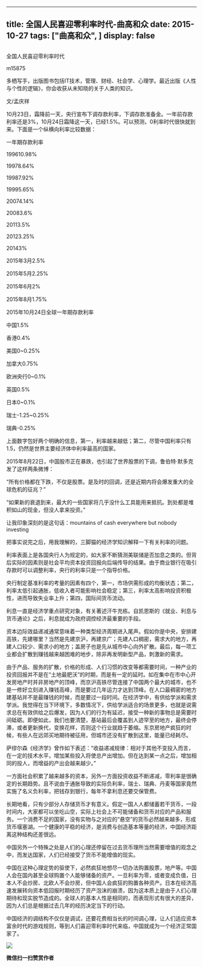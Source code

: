 
---
title:   全国人民喜迎零利率时代-曲高和众
date: 2015-10-27
tags: ["曲高和众", ]
display: false
---


## 



全国人民喜迎零利率时代




m15875




多栖写手，出版图书包括IT技术，管理、财经、社会学、心理学。最近出版《人性与个性的逻辑》，你会收获从未知晓的关于人类的知识。


文/孟庆祥



10月23日，霜降前一天，央行宣布下调存款利率，下调存款准备金。一年前存款利率还是3%，10月24日霜降这一天，已经1.5%。可以预测，0利率时代很快就到来。下面是一个纵横向利率比较数据：



一年期存款利率

199610.98%

19978.64%

19987.92%

19995.65%

20074.14%

20083.6%

20113.5%

20123.25%

20143%

2015年3月2.5%

2015年5月2.25%

2015年6月2%

2015年8月1.75%



2015年10月24日全球一年期存款利率

中国1.5%

香港0.4%

美国0~0.25%

加拿大0.75%

欧洲央行0~0.1%

英国0.5%

日本0~0.1%

瑞士-1.25~0.25%

瑞典-0.25%



上面数字包好两个明确的信息，第一，利率越来越低；第二，尽管中国利率只有1.5，仍然是世界主要经济体中利率最高的国家。



2015年8月22日，中国股市正在暴跌，也引起了世界股票的下调，鲁伯特·默多克发了这样两条微博：



“所有价格都在下跌，不仅是股票。是及时的回调，还是近期内将会爆发重大的全球危机的征兆？”



“如果新的衰退到来，最大的一些国家将几乎没什么工具能用来抵抗。到处都是堆积如山的现金，但没人拿来投资。”



让我印象深刻的是这句话：mountains of cash everywhere but nobody investing



把事实说完之后，用我理解的，三脚猫的经济学知识解释一下有关利率的问题。



利率表面上是各国央行人为规定的，如大家不断猜测美联储是否加息之类的。但背后实际的因素则是社会平均资本投资回报向后端传导的结果。由于商业银行在吸引存款时可以调整利率，央行的利率只是一个指导价格。



央行制定基准利率的考量的因素有四个，第一，市场供需形成的均衡状态；第二，利率太低引起通胀，低收入者可能影响社会稳定；第三，利率太高影响投资积极性，进而导致失业率上升；第四，国际间货币流动。



利息一直是经济学重点研究对象，有关著述汗牛充栋。自凯恩斯的《就业、利息与货币通论》之后，利息就成为政府调控经济最重要的手段。



资本边际效益递减通常意味着一种类型经济周期进入尾声。假如你是中央，安排建高铁，先建哪里？当然是先建京沪，再建京广；先建人口稠密，需求大的地方，再建人口较少、需求小的地方；盖房子也是先从城市中心向外扩散。最后，每一项工业都会扩散到赚钱越来越困难的地步，除非再发明新型产品，刺激新的需求。



由于产品、服务的扩散，价格的形成、人们习惯的改变等都需要时间，一种产业的投资回报并不是在“土地最肥沃”的时期，而是有一定的延时。如在集中在市中心开发房地产时并非房地产的顶峰，而京沪高铁尽管连接了中国两个最大的城市，也不是一修好立刻进入赚钱高峰，而是要过几年运力才达到顶峰。在人口最稠密的地方建基站并不是最赚钱的时候，而是要过一段时间。在经济学中，有供给学派和需求学派。我觉得在当下环境下，多数情况下，供给学派适合的场景更多，也就是说需求总在有效供给之后爆发，因为人们的行为有延迟，接受一种新的事物总是需要时间砥砺。即便如此，我们也要清楚，基站最后会覆盖到人迹罕至的地方，最终会停滞，或者更新换代，变换花样，否则这个行业就趋于萎缩。东京房地产疯狂的时候，有些人在远郊买地期待被征用，但城市还没有扩散到这里，能量已经耗尽。



萨缪尔森《经济学》曾作如下表述：“收益递减规律：相对于其他不变投入而言，在一定的技术水平，增加某些投入将使总产出增加。但在达到某一点之后，增加相同的投人，而增益的产出会越来越少。”



一方面社会积累了越来越多的资本，另外一方面投资收益不断递减，零利率是很确定的长期趋势。且不说由于通胀导致的实际负利率，瑞士、瑞典、丹麦等国家竟然实施了名义负利率，把钱存到银行，每年不拿利息还要交保管费。



长期地看，只有少部分人存储货币才有意义。假定一国人人都储蓄若干货币，一段时间内，大家都可以坐吃山空，实际上社会上不可能储备和货币对应的产品和服务。一个消费不足的国家，没有实物与之对应的“悬空”的货币必然越来越多，形成货币堰塞湖。一个健康的平稳的经济，是消费与创造基本等量的经济，中国经济距离这种结构还差很远。



中国另外一个特殊之处是人们的心理还停留在过去货币理所当然需要增值的观念之中，而发达国家，人们已经接受了货币不能增值的现实。



中国在这种心理定势的驱使下，必然疯狂地想尽一切办法购置股票，地产等。中国人会在国内甚至全球购置个人能够储备的资产。一旦利率为零，或者变成负值，日本人不会炒房、北欧人不会炒房，但中国人会疯狂的购置各种资产。日本在经济高速发展转向资本低回报时期经历了资产泡沫的崩溃，因为这本质上是由于人们心理期待和现实脱节造成的。全球人的基本人性是相同的，而表现形式有很大的差异，因为人们总是根据过去几年的经历决定当下的行动。



中国经济的调结构不仅仅是调试，还要花费相当长的时间调心理，让人们适应资本富余时代的游戏规则，等到人们喜迎零利率时代来临，中国就成为一个经济正常国家了。



<img data-s="300,640" data-type="jpeg" src="http://mmbiz.qpic.cn/mmbiz/fxGMiaL5Zj1gAtMBdoRAfrkfBNF0WEAG9elY136EMERA8zleoqyibsc68mLpoiagDqkzcRhEo0psRuCqoQbcWg52w/0?wx_fmt=jpeg" data-ratio="1" data-w="430"/>


**微信扫一扫赞赏作者**













